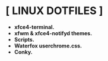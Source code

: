 # [ LINUX DOTFILES ]

+ **xfce4-terminal.**
+ **xfwm & xfce4-notifyd themes.**
+ **Scripts.**
+ **Waterfox userchrome.css.**
+ **Conky.**
